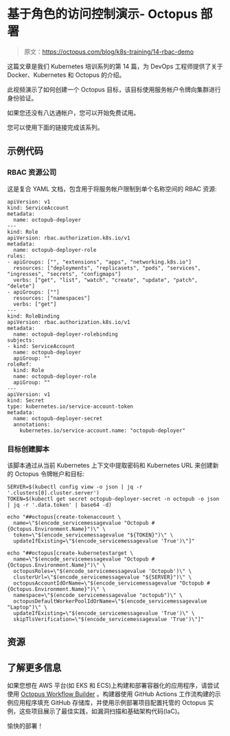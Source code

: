 # 基于角色的访问控制演示- Octopus 部署

> 原文：<https://octopus.com/blog/k8s-training/14-rbac-demo>

这篇文章是我们 Kubernetes 培训系列的第 14 篇，为 DevOps 工程师提供了关于 Docker、Kubernetes 和 Octopus 的介绍。

此视频演示了如何创建一个 Octopus 目标，该目标使用服务帐户令牌向集群进行身份验证。

如果您还没有八达通帐户，您可以开始免费试用。

您可以使用下面的链接完成该系列。

## 示例代码

### RBAC 资源公司

这是复合 YAML 文档，包含用于将服务帐户限制到单个名称空间的 RBAC 资源:

```
apiVersion: v1
kind: ServiceAccount
metadata:
  name: octopub-deployer
---
kind: Role
apiVersion: rbac.authorization.k8s.io/v1
metadata:
  name: octopub-deployer-role
rules:
- apiGroups: ["", "extensions", "apps", "networking.k8s.io"]
  resources: ["deployments", "replicasets", "pods", "services", "ingresses", "secrets", "configmaps"]
  verbs: ["get", "list", "watch", "create", "update", "patch", "delete"]
- apiGroups: [""]
  resources: ["namespaces"]
  verbs: ["get"]
---
kind: RoleBinding
apiVersion: rbac.authorization.k8s.io/v1
metadata:
  name: octopub-deployer-rolebinding
subjects:
- kind: ServiceAccount
  name: octopub-deployer
  apiGroup: ""
roleRef:
  kind: Role
  name: octopub-deployer-role
  apiGroup: ""
---
apiVersion: v1
kind: Secret
type: kubernetes.io/service-account-token
metadata:
  name: octopub-deployer-secret
  annotations:
    kubernetes.io/service-account.name: "octopub-deployer" 
```

### 目标创建脚本

该脚本通过从当前 Kubernetes 上下文中提取密码和 Kubernetes URL 来创建新的 Octopus 令牌帐户和目标:

```
SERVER=$(kubectl config view -o json | jq -r '.clusters[0].cluster.server')
TOKEN=$(kubectl get secret octopub-deployer-secret -n octopub -o json | jq -r '.data.token' | base64 -d)

echo "##octopus[create-tokenaccount \
  name=\"$(encode_servicemessagevalue "Octopub #{Octopus.Environment.Name}")\" \
  token=\"$(encode_servicemessagevalue "${TOKEN}")\" \
  updateIfExisting=\"$(encode_servicemessagevalue 'True')\"]"

echo "##octopus[create-kubernetestarget \
  name=\"$(encode_servicemessagevalue "Octopub #{Octopus.Environment.Name}")\" \
  octopusRoles=\"$(encode_servicemessagevalue 'Octopub')\" \
  clusterUrl=\"$(encode_servicemessagevalue "${SERVER}")\" \
  octopusAccountIdOrName=\"$(encode_servicemessagevalue "Octopub #{Octopus.Environment.Name}")\" \
  namespace=\"$(encode_servicemessagevalue "octopub")\" \
  octopusDefaultWorkerPoolIdOrName=\"$(encode_servicemessagevalue "Laptop")\" \
  updateIfExisting=\"$(encode_servicemessagevalue 'True')\" \
  skipTlsVerification=\"$(encode_servicemessagevalue 'True')\"]" 
```

## 资源

## 了解更多信息

如果您想在 AWS 平台(如 EKS 和 ECS)上构建和部署容器化的应用程序，请尝试使用 [Octopus Workflow Builder](https://octopusworkflowbuilder.octopus.com/#/) 。构建器使用 GitHub Actions 工作流构建的示例应用程序填充 GitHub 存储库，并使用示例部署项目配置托管的 Octopus 实例，这些项目展示了最佳实践，如漏洞扫描和基础架构代码(IaC)。

愉快的部署！
